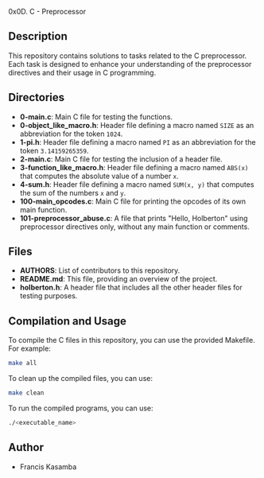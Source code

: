 0x0D. C - Preprocessor

## Description

This repository contains solutions to tasks related to the C preprocessor. Each task is designed to enhance your understanding of the preprocessor directives and their usage in C programming.

## Directories

- **0-main.c**: Main C file for testing the functions.
- **0-object_like_macro.h**: Header file defining a macro named `SIZE` as an abbreviation for the token `1024`.
- **1-pi.h**: Header file defining a macro named `PI` as an abbreviation for the token `3.14159265359`.
- **2-main.c**: Main C file for testing the inclusion of a header file.
- **3-function_like_macro.h**: Header file defining a macro named `ABS(x)` that computes the absolute value of a number `x`.
- **4-sum.h**: Header file defining a macro named `SUM(x, y)` that computes the sum of the numbers `x` and `y`.
- **100-main_opcodes.c**: Main C file for printing the opcodes of its own main function.
- **101-preprocessor_abuse.c**: A file that prints "Hello, Holberton" using preprocessor directives only, without any main function or comments.

## Files

- **AUTHORS**: List of contributors to this repository.
- **README.md**: This file, providing an overview of the project.
- **holberton.h**: A header file that includes all the other header files for testing purposes.

## Compilation and Usage

To compile the C files in this repository, you can use the provided Makefile. For example:

```bash
make all
```

To clean up the compiled files, you can use:

```bash
make clean
```

To run the compiled programs, you can use:

```bash
./<executable_name>
```

## Author

- Francis Kasamba
